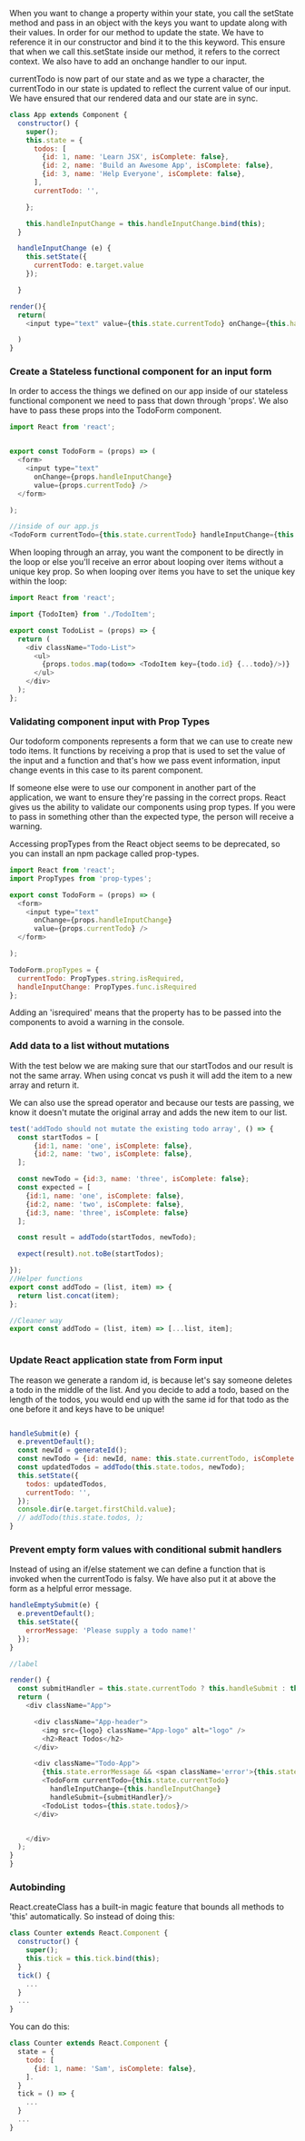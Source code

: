 When you want to change a property within your state, you call the setState method and pass in an object with the keys you want to update along with their values.
In order for our method to update the state. We have to reference it in our constructor and bind it to the this keyword. This ensure that when we call this.setState inside our method, it refers to the correct context. We also have to add an onchange handler to our input.

currentTodo is now part of our state and as we type a character, the currentTodo in our state is updated to reflect the current value of our input. We have ensured that our rendered data and our state are in sync.

```js
class App extends Component {
  constructor() {
    super();
    this.state = {
      todos: [
        {id: 1, name: 'Learn JSX', isComplete: false},
        {id: 2, name: 'Build an Awesome App', isComplete: false},
        {id: 3, name: 'Help Everyone', isComplete: false},
      ],
      currentTodo: '',

    };

    this.handleInputChange = this.handleInputChange.bind(this);
  }

  handleInputChange (e) {
    this.setState({
      currentTodo: e.target.value
    });

  }

render(){
  return(
    <input type="text" value={this.state.currentTodo} onChange={this.handleInputChange}/>

  )
}
```

### Create a Stateless functional component for an input form

In order to access the things we defined on our app inside of our stateless functional component we need to pass that down through 'props'. We also have to pass these props into the TodoForm component.


```js
import React from 'react';


export const TodoForm = (props) => (
  <form>
    <input type="text"
      onChange={props.handleInputChange}
      value={props.currentTodo} />
  </form>

);

//inside of our app.js
<TodoForm currentTodo={this.state.currentTodo} handleInputChange={this.handleInputChange}/>


```

When looping through an array, you want the component to be directly in the loop or else you'll receive an error about looping over items without a unique key prop. So when looping over items you have to set the unique key within the loop:

```js
import React from 'react';

import {TodoItem} from './TodoItem';

export const TodoList = (props) => {
  return (
    <div className="Todo-List">
      <ul>
        {props.todos.map(todo=> <TodoItem key={todo.id} {...todo}/>)}
      </ul>
    </div>
  );
};
```

### Validating component input with Prop Types

Our todoform components represents a form that we can use to create new todo items. It functions by receiving a prop that is used to set the value of the input and a function and that's how we pass event information, input change events in this case to its parent component.

If someone else were to use our component in another part of the application, we want to ensure they're passing in the correct props. React gives us the ability to validate our components using prop types. If you were to pass in something other than the expected type, the person will receive a warning.

Accessing propTypes from the React object seems to be deprecated, so you can install an npm package called prop-types.

```js
import React from 'react';
import PropTypes from 'prop-types';

export const TodoForm = (props) => (
  <form>
    <input type="text"
      onChange={props.handleInputChange}
      value={props.currentTodo} />
  </form>

);

TodoForm.propTypes = {
  currentTodo: PropTypes.string.isRequired,
  handleInputChange: PropTypes.func.isRequired
};

```

Adding an 'isrequired' means that the property has to be passed into the components to avoid a warning in the console.

### Add data to a list without mutations

With the test below we are making sure that our startTodos and our result is not the same array. When using concat vs push it will add the item to a new array and return it.

We can also use the spread operator and because our tests are passing, we know it doesn't mutate the original array and adds the new item to our list.

```js
test('addTodo should not mutate the existing todo array', () => {
  const startTodos = [
      {id:1, name: 'one', isComplete: false},
      {id:2, name: 'two', isComplete: false},
  ];

  const newTodo = {id:3, name: 'three', isComplete: false};
  const expected = [
    {id:1, name: 'one', isComplete: false},
    {id:2, name: 'two', isComplete: false},
    {id:3, name: 'three', isComplete: false}
  ];

  const result = addTodo(startTodos, newTodo);

  expect(result).not.toBe(startTodos);

});
//Helper functions
export const addTodo = (list, item) => {
  return list.concat(item);
};

//Cleaner way
export const addTodo = (list, item) => [...list, item];



```

### Update React application state from Form input
The reason we generate a random id, is because let's say someone deletes a todo in the middle of the list. And you decide to add a todo, based on the length of the todos, you would end up with the same id for that todo as the one before it and keys have to be unique!

```js

handleSubmit(e) {
  e.preventDefault();
  const newId = generateId();
  const newTodo = {id: newId, name: this.state.currentTodo, isComplete: false };
  const updatedTodos = addTodo(this.state.todos, newTodo);
  this.setState({
    todos: updatedTodos,
    currentTodo: '',
  });
  console.dir(e.target.firstChild.value);
  // addTodo(this.state.todos, );
}

```

### Prevent empty form values with conditional submit handlers
Instead of using an if/else statement we can define a function that is invoked when the currentTodo is falsy. We have also put it at above the form as a helpful error message.


```js
handleEmptySubmit(e) {
  e.preventDefault();
  this.setState({
    errorMessage: 'Please supply a todo name!'
  });
}

//label

render() {
  const submitHandler = this.state.currentTodo ? this.handleSubmit : this.handleEmptySubmit;
  return (
    <div className="App">

      <div className="App-header">
        <img src={logo} className="App-logo" alt="logo" />
        <h2>React Todos</h2>
      </div>

      <div className="Todo-App">
        {this.state.errorMessage && <span className='error'>{this.state.errorMessage}</span>}
        <TodoForm currentTodo={this.state.currentTodo}
          handleInputChange={this.handleInputChange}
          handleSubmit={submitHandler}/>
        <TodoList todos={this.state.todos}/>
      </div>


    </div>
  );
}
}

```

### Autobinding
React.createClass has a built-in magic feature that bounds all methods to 'this' automatically. So instead of doing this:

```js
class Counter extends React.Component {
  constructor() {
    super();
    this.tick = this.tick.bind(this);
  }
  tick() {
    ...
  }
  ...
}
```

You can do this:
```js
class Counter extends React.Component {
  state = {
    todo: [
      {id: 1, name: 'Sam', isComplete: false},
    ].
  }
  tick = () => {
    ...
  }
  ...
}
```
